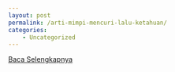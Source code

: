 ```yaml
---
layout: post
permalink: /arti-mimpi-mencuri-lalu-ketahuan/
categories:
    - Uncategorized
---
```


[Baca Selengkapnya](/03)